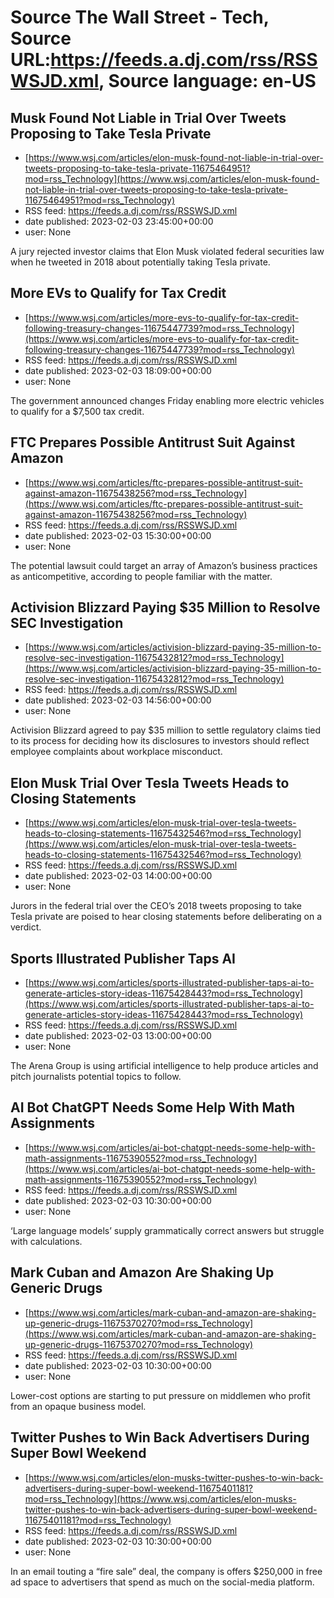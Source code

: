 # Source The Wall Street - Tech, Source URL:https://feeds.a.dj.com/rss/RSSWSJD.xml, Source language: en-US

## Musk Found Not Liable in Trial Over Tweets Proposing to Take Tesla Private
 - [https://www.wsj.com/articles/elon-musk-found-not-liable-in-trial-over-tweets-proposing-to-take-tesla-private-11675464951?mod=rss_Technology](https://www.wsj.com/articles/elon-musk-found-not-liable-in-trial-over-tweets-proposing-to-take-tesla-private-11675464951?mod=rss_Technology)
 - RSS feed: https://feeds.a.dj.com/rss/RSSWSJD.xml
 - date published: 2023-02-03 23:45:00+00:00
 - user: None

A jury rejected investor claims that Elon Musk violated federal securities law when he tweeted in 2018 about potentially taking Tesla private.

## More EVs to Qualify for Tax Credit
 - [https://www.wsj.com/articles/more-evs-to-qualify-for-tax-credit-following-treasury-changes-11675447739?mod=rss_Technology](https://www.wsj.com/articles/more-evs-to-qualify-for-tax-credit-following-treasury-changes-11675447739?mod=rss_Technology)
 - RSS feed: https://feeds.a.dj.com/rss/RSSWSJD.xml
 - date published: 2023-02-03 18:09:00+00:00
 - user: None

The government announced changes Friday enabling more electric vehicles to qualify for a $7,500 tax credit.

## FTC Prepares Possible Antitrust Suit Against Amazon
 - [https://www.wsj.com/articles/ftc-prepares-possible-antitrust-suit-against-amazon-11675438256?mod=rss_Technology](https://www.wsj.com/articles/ftc-prepares-possible-antitrust-suit-against-amazon-11675438256?mod=rss_Technology)
 - RSS feed: https://feeds.a.dj.com/rss/RSSWSJD.xml
 - date published: 2023-02-03 15:30:00+00:00
 - user: None

The potential lawsuit could target an array of Amazon’s business practices as anticompetitive, according to people familiar with the matter.

## Activision Blizzard Paying $35 Million to Resolve SEC Investigation
 - [https://www.wsj.com/articles/activision-blizzard-paying-35-million-to-resolve-sec-investigation-11675432812?mod=rss_Technology](https://www.wsj.com/articles/activision-blizzard-paying-35-million-to-resolve-sec-investigation-11675432812?mod=rss_Technology)
 - RSS feed: https://feeds.a.dj.com/rss/RSSWSJD.xml
 - date published: 2023-02-03 14:56:00+00:00
 - user: None

Activision Blizzard agreed to pay $35 million to settle regulatory claims tied to its process for deciding how its disclosures to investors should reflect employee complaints about workplace misconduct.

## Elon Musk Trial Over Tesla Tweets Heads to Closing Statements
 - [https://www.wsj.com/articles/elon-musk-trial-over-tesla-tweets-heads-to-closing-statements-11675432546?mod=rss_Technology](https://www.wsj.com/articles/elon-musk-trial-over-tesla-tweets-heads-to-closing-statements-11675432546?mod=rss_Technology)
 - RSS feed: https://feeds.a.dj.com/rss/RSSWSJD.xml
 - date published: 2023-02-03 14:00:00+00:00
 - user: None

Jurors in the federal trial over the CEO’s 2018 tweets proposing to take Tesla private are poised to hear closing statements before deliberating on a verdict.

## Sports Illustrated Publisher Taps AI
 - [https://www.wsj.com/articles/sports-illustrated-publisher-taps-ai-to-generate-articles-story-ideas-11675428443?mod=rss_Technology](https://www.wsj.com/articles/sports-illustrated-publisher-taps-ai-to-generate-articles-story-ideas-11675428443?mod=rss_Technology)
 - RSS feed: https://feeds.a.dj.com/rss/RSSWSJD.xml
 - date published: 2023-02-03 13:00:00+00:00
 - user: None

The Arena Group is using artificial intelligence to help produce articles and pitch journalists potential topics to follow.

## AI Bot ChatGPT Needs Some Help With Math Assignments
 - [https://www.wsj.com/articles/ai-bot-chatgpt-needs-some-help-with-math-assignments-11675390552?mod=rss_Technology](https://www.wsj.com/articles/ai-bot-chatgpt-needs-some-help-with-math-assignments-11675390552?mod=rss_Technology)
 - RSS feed: https://feeds.a.dj.com/rss/RSSWSJD.xml
 - date published: 2023-02-03 10:30:00+00:00
 - user: None

‘Large language models’ supply grammatically correct answers but struggle with calculations.

## Mark Cuban and Amazon Are Shaking Up Generic Drugs
 - [https://www.wsj.com/articles/mark-cuban-and-amazon-are-shaking-up-generic-drugs-11675370270?mod=rss_Technology](https://www.wsj.com/articles/mark-cuban-and-amazon-are-shaking-up-generic-drugs-11675370270?mod=rss_Technology)
 - RSS feed: https://feeds.a.dj.com/rss/RSSWSJD.xml
 - date published: 2023-02-03 10:30:00+00:00
 - user: None

Lower-cost options are starting to put pressure on middlemen who profit from an opaque business model.

## Twitter Pushes to Win Back Advertisers During Super Bowl Weekend
 - [https://www.wsj.com/articles/elon-musks-twitter-pushes-to-win-back-advertisers-during-super-bowl-weekend-11675401181?mod=rss_Technology](https://www.wsj.com/articles/elon-musks-twitter-pushes-to-win-back-advertisers-during-super-bowl-weekend-11675401181?mod=rss_Technology)
 - RSS feed: https://feeds.a.dj.com/rss/RSSWSJD.xml
 - date published: 2023-02-03 10:30:00+00:00
 - user: None

In an email touting a “fire sale” deal, the company is offers $250,000 in free ad space to advertisers that spend as much on the social-media platform.
